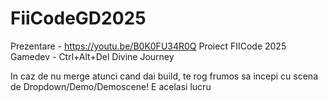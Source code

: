 # FiiCodeGD2025
 Prezentare - https://youtu.be/B0K0FU34R0Q
 Proiect FIICode 2025 Gamedev - Ctrl+Alt+Del
 Divine Journey

In caz de nu merge atunci cand dai build, te rog frumos sa incepi cu scena de Dropdown/Demo/Demoscene! 
E acelasi lucru
